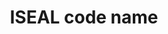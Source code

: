 ---
title: 'ISEAL code name'
field: 'is.identifier.code'
slug: 'is-identifier-code'
description: 'Associated ISEAL code(s) of practice'
comment: 'Select from control list'
required: False
vocabulary: 'vocabulary.txt'
module: 'Scope'
cluster: 'Global'
policy: 'Controlled value. Multi select from control list.'
layout: 'home'
---